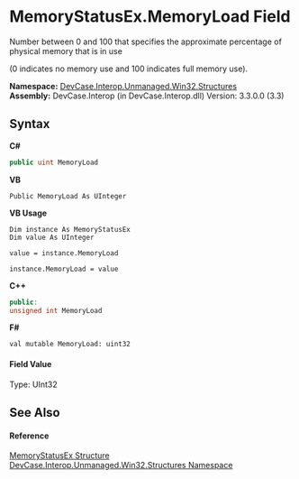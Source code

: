 # MemoryStatusEx.MemoryLoad Field
 

Number between 0 and 100 that specifies the approximate percentage of physical memory that is in use 

 (0 indicates no memory use and 100 indicates full memory use).

**Namespace:**&nbsp;<a href="N_DevCase_Interop_Unmanaged_Win32_Structures">DevCase.Interop.Unmanaged.Win32.Structures</a><br />**Assembly:**&nbsp;DevCase.Interop (in DevCase.Interop.dll) Version: 3.3.0.0 (3.3)

## Syntax

**C#**<br />
``` C#
public uint MemoryLoad
```

**VB**<br />
``` VB
Public MemoryLoad As UInteger
```

**VB Usage**<br />
``` VB Usage
Dim instance As MemoryStatusEx
Dim value As UInteger

value = instance.MemoryLoad

instance.MemoryLoad = value
```

**C++**<br />
``` C++
public:
unsigned int MemoryLoad
```

**F#**<br />
``` F#
val mutable MemoryLoad: uint32
```


#### Field Value
Type: UInt32

## See Also


#### Reference
<a href="T_DevCase_Interop_Unmanaged_Win32_Structures_MemoryStatusEx">MemoryStatusEx Structure</a><br /><a href="N_DevCase_Interop_Unmanaged_Win32_Structures">DevCase.Interop.Unmanaged.Win32.Structures Namespace</a><br />